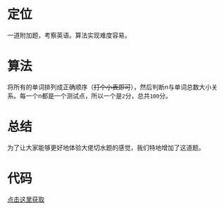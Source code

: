 # 定位
一道附加题，考察英语。算法实现难度容易。
# 算法
将所有的单词排列成正确顺序（~~打个小表即可~~），然后判断$n$与单词总数大小关系。每一个$n$都是一个测试点，所以一个是`2`分，总共`100`分。
# 总结
为了让大家能够更好地体验大佬切水题的感觉，我们特地增加了这道题。
# 代码
[点击这里获取](solution.cpp)